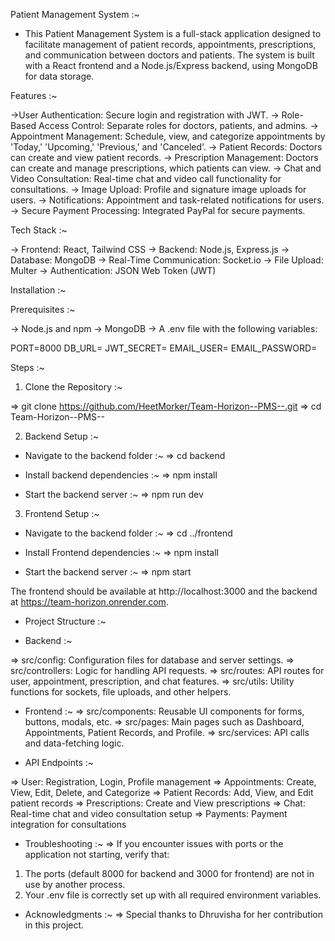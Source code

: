 Patient Management System :~

* This Patient Management System is a full-stack application designed to facilitate management of patient records, appointments, prescriptions, and communication between doctors and patients. The system is built with a React frontend and a Node.js/Express backend, using MongoDB for data storage.

Features :~

->User Authentication: Secure login and registration with JWT.
-> Role-Based Access Control: Separate roles for doctors, patients, and admins.
-> Appointment Management: Schedule, view, and categorize appointments by 'Today,' 'Upcoming,' 'Previous,' and 'Canceled'.
-> Patient Records: Doctors can create and view patient records.
-> Prescription Management: Doctors can create and manage prescriptions, which patients can view.
-> Chat and Video Consultation: Real-time chat and video call functionality for consultations.
-> Image Upload: Profile and signature image uploads for users.
-> Notifications: Appointment and task-related notifications for users.
-> Secure Payment Processing: Integrated PayPal for secure payments.

Tech Stack :~

-> Frontend: React, Tailwind CSS
-> Backend: Node.js, Express.js
-> Database: MongoDB
-> Real-Time Communication: Socket.io
-> File Upload: Multer
-> Authentication: JSON Web Token (JWT)

Installation :~

Prerequisites :~

-> Node.js and npm
-> MongoDB
-> A .env file with the following variables:

PORT=8000
DB_URL=<your-mongodb-connection-string>
JWT_SECRET=<your-jwt-secret>
EMAIL_USER=<your-email-address>
EMAIL_PASSWORD=<your-email-password>

Steps :~

1. Clone the Repository :~

=> git clone https://github.com/HeetMorker/Team-Horizon--PMS--.git
=> cd Team-Horizon--PMS--

2. Backend Setup :~

* Navigate to the backend folder :~
=> cd backend

* Install backend dependencies :~
=> npm install

* Start the backend server :~
=> npm run dev

3. Frontend Setup :~

* Navigate to the backend folder :~
=> cd ../frontend

* Install Frontend dependencies :~
=> npm install

* Start the backend server :~
=> npm start


The frontend should be available at http://localhost:3000 and the backend at https://team-horizon.onrender.com.


* Project Structure :~

* Backend :~

=> src/config: Configuration files for database and server settings.
=> src/controllers: Logic for handling API requests.
=> src/routes: API routes for user, appointment, prescription, and chat features.
=> src/utils: Utility functions for sockets, file uploads, and other helpers.

* Frontend :~
=> src/components: Reusable UI components for forms, buttons, modals, etc.
=> src/pages: Main pages such as Dashboard, Appointments, Patient Records, and Profile.
=> src/services: API calls and data-fetching logic.

* API Endpoints :~

=> User: Registration, Login, Profile management
=> Appointments: Create, View, Edit, Delete, and Categorize
=> Patient Records: Add, View, and Edit patient records
=> Prescriptions: Create and View prescriptions
=> Chat: Real-time chat and video consultation setup
=> Payments: Payment integration for consultations

* Troubleshooting :~
=> If you encounter issues with ports or the application not starting, verify that:

1. The ports (default 8000 for backend and 3000 for frontend) are not in use by another process.
2. Your .env file is correctly set up with all required environment variables.

* Acknowledgments :~
=> Special thanks to Dhruvisha for her contribution in this project.